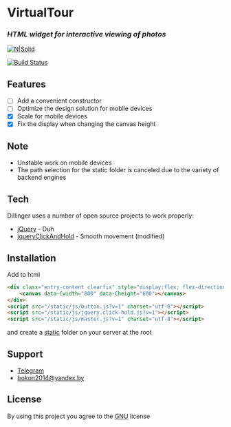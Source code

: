 # VirtualTour
### _HTML widget for interactive viewing of photos_

[![N|Solid](https://img.shields.io/badge/POWERED_BY-<IdiocyPatience>-green?style=for-the-badge)](https://play.google.com/store/apps/developer?id=IdiocyPatience)

[![Build Status](https://img.shields.io/badge/Status-build-orange)](https://github.com/bokonV2/VirtualTour/issues)

## Features
- [ ] Add a convenient constructor
- [ ] Optimize the design solution for mobile devices
- [x] Scale for mobile devices
- [x] Fix the display when changing the canvas height

## Note
- Unstable work on mobile devices
- The path selection for the static folder is canceled due to the variety of backend engines

## Tech
Dillinger uses a number of open source projects to work properly:
- [jQuery] - Duh
- [jqueryClickAndHold] - Smooth movement (modified)

## Installation
Add to html
```html
<div class="entry-content clearfix" style="display:flex; flex-direction:column; align-items:center; justify-content:center; margin-top: 10px">
    <canvas data-Cwidth="800" data-Cheight="600"></canvas>
</div>
<script src="/static/js/button.js?v=1" charset="utf-8"></script>
<script src="/static/js/jquery.click-hold.js?v=1"></script>
<script src="/static/js/master.js?v=1" charset="utf-8"></script>
```
and create a [static] folder on your server at the root

## Support
- [Telegram]
- bokon2014@yandex.by

## License
By using this project you agree to the [GNU] license

[static]: <https://github.com/bokonV2/VirtualTour/tree/main/static>
[GNU]: <https://github.com/bokonV2/VirtualTour/blob/main/LICENSE>
[Telegram]: <https://t.me/AyToshi>
[jQuery]: <http://jquery.com>
[jqueryClickAndHold]: <https://github.com/phuong/jqueryClickAndHold>
